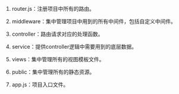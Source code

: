 1. router.js：注册项目中所有的路由。

2. middleware：集中管理项目中用到的所有中间件，包括自定义中间件。

3. controller：路由请求对应的处理函数。

4. service：提供controller逻辑中需要用到的底层数据。

5. views：集中管理所有的视图模板文件。

6. public：集中管理所有的静态资源。

7. app.js：项目入口文件。

